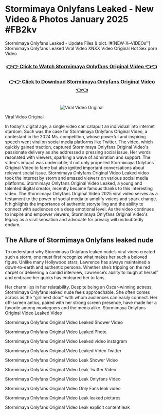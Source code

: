 # Stormimaya Onlyfans Leaked - New Video & Photos January 2025 #FB2kv

Stormimaya Onlyfans Leaked - Update Files & pict. !#[NEW-X~VIDEOs™] Stormimaya Onlyfans Leaked Viral Video XNXX Video Original Hot Sex porn Video
<br>
<div align="center">
<h3><a href="https://links2leaks.com?utm_source=stormimaya&utm_medium=gitlong" rel="nofollow">👉👉 Click to Watch Stormimaya Onlyfans Original Video 👈👈</a></h3>
<h3><a href="https://links2leaks.com?utm_source=stormimaya&utm_medium=gitlong" rel="nofollow">👉👉 Click to Download Stormimaya Onlyfans Original Video 👈👈</a></h3>
<br>
<a href="https://links2leaks.com?utm_source=stormimaya&utm_medium=gitlong" rel="nofollow"><img src="https://i.ibb.co/Gkj2r4b/banner.png" alt="Viral Video Original" style="max-width: 100%; display: inline-block;" data-target="animated-image.originalImage"></a>
</div>

Viral Video Original

In today's digital age, a single video can catapult an individual into internet stardom. Such was the case for Stormimaya Onlyfans Original Video, a contestant in the 2024 Ms. competition, whose powerful and inspiring speech went viral on social media platforms like Twitter.
The video, which quickly gained traction, captured Stormimaya Onlyfans Original Video's passionate delivery as she addressed a pressing social issue. Her words resonated with viewers, sparking a wave of admiration and support. The video's impact was undeniable; it not only propelled Stormimaya Onlyfans Original Video to fame but also ignited important conversations about relevant social issue.
Stormimaya Onlyfans Original Video Leaked video took the internet by storm and amazed viewers on various social media platforms. Stormimaya Onlyfans Original Video Leaked, a young and talented digital creator, recently became famous thanks to this interesting video.
The Stormimaya Onlyfans Original Video 2025 viral video serves as a testament to the power of social media to amplify voices and spark change. It highlights the importance of authentic storytelling and the ability to connect with audiences on a deep emotional level. As the video continues to inspire and empower viewers, Stormimaya Onlyfans Original Video's legacy as a viral sensation and advocate for privacy will undoubtedly endure.

<h2>The Allure of Stormimaya Onlyfans leaked nude</h2>


To understand why Stormimaya Onlyfans leaked nude’s viral video created such a storm, one must first recognize what makes her such a beloved figure. Unlike many Hollywood stars, Lawrence has always maintained a down-to-earth and authentic persona. Whether she’s tripping on the red carpet or delivering a candid interview, Lawrence’s ability to laugh at herself and embrace her quirks has endeared her to fans.

Her charm lies in her relatability. Despite being an Oscar-winning actress, Stormimaya Onlyfans leaked nude feels approachable. She often comes across as the "girl next door" with whom audiences can easily connect. Her off-screen antics, paired with her strong screen presence, have made her a favorite among moviegoers and the media alike.
Stormimaya Onlyfans Original Video Leaked Video

Stormimaya Onlyfans Original Video Leaked Shower Video

Stormimaya Onlyfans Original Video Leaked Photo

Stormimaya Onlyfans Original Video Leaked video instagram

Stormimaya Onlyfans Original Video Leaked Video Twitter

Stormimaya Onlyfans Original Video Leak Shower Video

Stormimaya Onlyfans Original Video Leak Twitter Video

Stormimaya Onlyfans Original Video Leak Onlyfans Video

Stormimaya Onlyfans Original Video Only Fans leak video

Stormimaya Onlyfans Original Video Leak leaked pictures

Stormimaya Onlyfans Original Video Leak explicit content leak